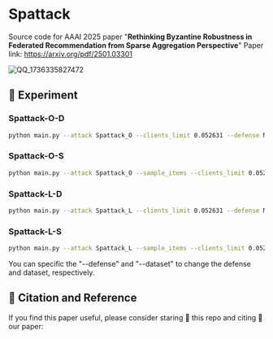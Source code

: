 # Spattack

Source code for AAAI 2025 paper "**Rethinking Byzantine Robustness in Federated Recommendation from Sparse Aggregation Perspective**" Paper link: https://arxiv.org/pdf/2501.03301

![QQ_1736335827472](https://img.dreamcodecity.cn/img/QQ_1736335827472.png)

## 🔬 Experiment

### Spattack-O-D

```sh
python main.py --attack Spattack_O --clients_limit 0.052631 --defense Mean
```

### Spattack-O-S

```sh
python main.py --attack Spattack_O --sample_items --clients_limit 0.052631 --defense Mean
```

### Spattack-L-D

```sh
python main.py --attack Spattack_L --clients_limit 0.052631 --defense Mean
```

### Spattack-L-S

```sh
python main.py --attack Spattack_L --sample_items --clients_limit 0.052631 --defense Mean
```

You can specific the "--defense" and "--dataset" to change the defense and dataset, respectively.



## 📝 Citation and Reference

If you find this paper useful, please consider staring 🌟 this repo and citing 📑 our paper:

```

```